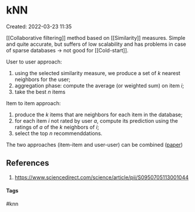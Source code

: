# kNN
Created: 2022-03-23 11:35

[[Collaborative filtering]] method based on [[Similarity]] measures.
Simple and quite accurate, but suffers of low scalability and has problems in case of sparse databases -> not good for [[Cold-start]].

User to user approach:
1. using the selected similarity measure, we produce a set of *k* nearest neighbors for the user;
2. aggregation phase: compute the average (or weighted sum) on item *i*;
3. take the best *n* items

Item to item approach:
1. produce the *k* items that are neighbors for each item in the database;
2. for each item *i* not rated by user *a*, compute its prediction using the ratings of *a* of the *k* neighbors of *i*;
3. select the top *n* recommenddations.

The two approaches (item-item and user-user) can be combined ([paper](https://www.researchgate.net/publication/221299518_Unifying_user-based_and_item-based_collaborative_filtering_approaches_by_similarity_fusion))

## References
1. https://www.sciencedirect.com/science/article/pii/S0950705113001044


#### Tags
#knn